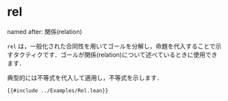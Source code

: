 # rel

named after: 関係(relation)

`rel` は，一般化された合同性を用いてゴールを分解し，命題を代入することで示すタクティクです．ゴールが関係(relation)について述べているときに使用できます．

典型的には不等式を代入して適用し，不等式を示します．

```lean
{{#include ../Examples/Rel.lean}}
```
